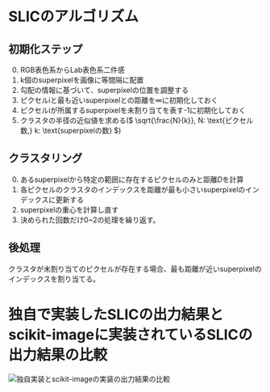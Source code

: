 # SLICのアルゴリズム
## 初期化ステップ
 0. RGB表色系からLab表色系二件感
 1. k個のsuperpixelを画像に等間隔に配置
 2. 勾配の情報に基づいて、superpixelの位置を調整する
 3. ピクセルiと最も近いsuperpixelとの距離を∞に初期化しておく
 4. ピクセルiが所属するsuperpixelを未割り当てを表す-1に初期化しておく
 5. クラスタの半径の近似値を求める($ \sqrt{\frac{N}{k}}, N: \text{ピクセル数,} k: \text{superpixelの数} $)

## クラスタリング
 0. あるsuperpixelから特定の範囲に存在するピクセルのみと距離$D$を計算
 1. 各ピクセルのクラスタのインデックスを距離が最も小さいsuperpixelのインデックスに更新する
 2. superpixelの重心を計算し直す
 3. 決められた回数だけ0~2の処理を繰り返す。

## 後処理
 クラスタが未割り当てのピクセルが存在する場合、最も距離が近いsuperpixelのインデックスを割り当てる。

# 独自で実装したSLICの出力結果とscikit-imageに実装されているSLICの出力結果の比較
![独自実装とscikit-imageの実装の出力結果の比較](../../media/compair.png)